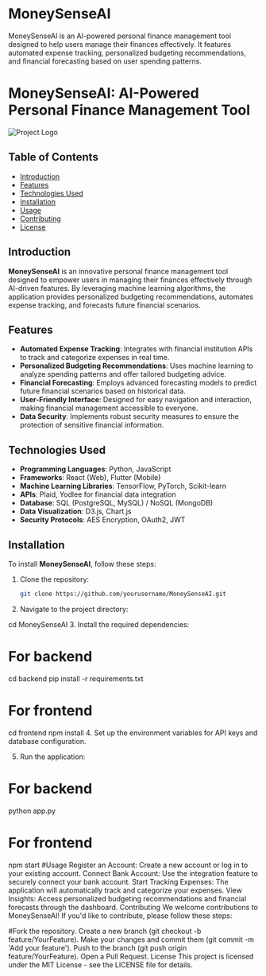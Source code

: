 # MoneySenseAI
MoneySenseAI is an AI-powered personal finance management tool designed to help users manage their finances effectively. It features automated expense tracking, personalized budgeting recommendations, and financial forecasting based on user spending patterns.
# MoneySenseAI: AI-Powered Personal Finance Management Tool

![Project Logo](path_to_logo_image)

## Table of Contents
- [Introduction](#introduction)
- [Features](#features)
- [Technologies Used](#technologies-used)
- [Installation](#installation)
- [Usage](#usage)
- [Contributing](#contributing)
- [License](#license)

## Introduction

**MoneySenseAI** is an innovative personal finance management tool designed to empower users in managing their finances effectively through AI-driven features. By leveraging machine learning algorithms, the application provides personalized budgeting recommendations, automates expense tracking, and forecasts future financial scenarios.

## Features

- **Automated Expense Tracking**: Integrates with financial institution APIs to track and categorize expenses in real time.
- **Personalized Budgeting Recommendations**: Uses machine learning to analyze spending patterns and offer tailored budgeting advice.
- **Financial Forecasting**: Employs advanced forecasting models to predict future financial scenarios based on historical data.
- **User-Friendly Interface**: Designed for easy navigation and interaction, making financial management accessible to everyone.
- **Data Security**: Implements robust security measures to ensure the protection of sensitive financial information.

## Technologies Used

- **Programming Languages**: Python, JavaScript
- **Frameworks**: React (Web), Flutter (Mobile)
- **Machine Learning Libraries**: TensorFlow, PyTorch, Scikit-learn
- **APIs**: Plaid, Yodlee for financial data integration
- **Database**: SQL (PostgreSQL, MySQL) / NoSQL (MongoDB)
- **Data Visualization**: D3.js, Chart.js
- **Security Protocols**: AES Encryption, OAuth2, JWT

## Installation

To install **MoneySenseAI**, follow these steps:

1. Clone the repository:
   ```bash
   git clone https://github.com/yourusername/MoneySenseAI.git

2. Navigate to the project directory:


cd MoneySenseAI
3. Install the required dependencies:


# For backend
cd backend
pip install -r requirements.txt

# For frontend
cd frontend
npm install
4. Set up the environment variables for API keys and database configuration.

5. Run the application:


# For backend
python app.py

# For frontend
npm start
#Usage
Register an Account: Create a new account or log in to your existing account.
Connect Bank Account: Use the integration feature to securely connect your bank account.
Start Tracking Expenses: The application will automatically track and categorize your expenses.
View Insights: Access personalized budgeting recommendations and financial forecasts through the dashboard.
Contributing
We welcome contributions to MoneySenseAI! If you'd like to contribute, please follow these steps:

#Fork the repository.
Create a new branch (git checkout -b feature/YourFeature).
Make your changes and commit them (git commit -m 'Add your feature').
Push to the branch (git push origin feature/YourFeature).
Open a Pull Request.
License
This project is licensed under the MIT License - see the LICENSE file for details.
   
